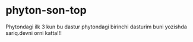# phyton-son-top
Phytondagi ilk 3 kun
bu dastur phytondagi birinchi dasturim buni yozishda sariq.devni orni katta!!!
